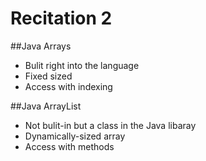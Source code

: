 Recitation 2
=========

##Java Arrays
* Bulit right into the language
* Fixed sized
* Access with indexing

##Java ArrayList
* Not bulit-in but a class in the Java libaray
* Dynamically-sized array
* Access with methods